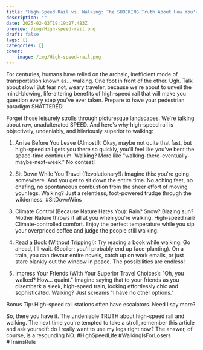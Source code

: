 ```yaml
---
title: "High-Speed Rail vs. Walking: The SHOCKING Truth About How You've Been Living WRONG! (Hint: It Involves SEATS!)"
description: ""
date: 2025-02-03T19:19:27.483Z
preview: /img/High-speed-rail.png
draft: false
tags: []
categories: []
cover:
    image: /img/High-speed-rail.png
---
```


For centuries, humans have relied on the archaic, inefficient mode of transportation known as… walking.  One foot in front of the other.  Ugh.  Talk about slow!  But fear not, weary traveler, because we're about to unveil the mind-blowing, life-altering benefits of high-speed rail that will make you question every step you've ever taken. Prepare to have your pedestrian paradigm SHATTERED!

Forget those leisurely strolls through picturesque landscapes.  We're talking about raw, unadulterated SPEED.  And here's why high-speed rail is objectively, undeniably, and hilariously superior to walking:

1.  Arrive Before You Leave (Almost!):  Okay, maybe not quite that fast, but high-speed rail gets you there so quickly, you'll feel like you've bent the space-time continuum.  Walking?  More like "walking-there-eventually-maybe-next-week."  No contest!

2.  Sit Down While You Travel (Revolutionary!):  Imagine this: you're going somewhere.  And you get to sit down the entire time.  No aching feet, no chafing, no spontaneous combustion from the sheer effort of moving your legs.  Walking?  Just a relentless, foot-powered trudge through the wilderness.  #SitDownWins

3.  Climate Control (Because Nature Hates You):  Rain?  Snow?  Blazing sun?  Mother Nature throws it all at you when you're walking.  High-speed rail?  Climate-controlled comfort.  Enjoy the perfect temperature while you sip your overpriced coffee and judge the people still walking.

4.  Read a Book (Without Tripping!):  Try reading a book while walking.  Go ahead, I'll wait.  (Spoiler: you'll probably end up face-planting).  On a train, you can devour entire novels, catch up on work emails, or just stare blankly out the window in peace.  The possibilities are endless!

5.  Impress Your Friends (With Your Superior Travel Choices):  "Oh, you walked?  How… quaint."  Imagine saying that to your friends as you disembark a sleek, high-speed train, looking effortlessly chic and sophisticated.  Walking?  Just screams "I have no other options."

Bonus Tip:  High-speed rail stations often have escalators.  Need I say more?

So, there you have it.  The undeniable TRUTH about high-speed rail and walking.  The next time you're tempted to take a stroll, remember this article and ask yourself: do I really want to use my legs right now?  The answer, of course, is a resounding NO.  #HighSpeedLife #WalkingIsForLosers #TrainsRule
